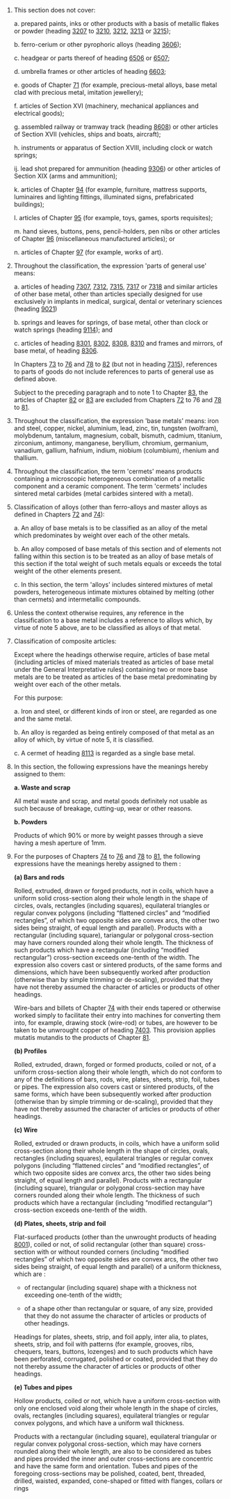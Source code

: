 1. This section does not cover:

    a. prepared paints, inks or other products with a basis of metallic flakes or powder (heading [3207](/headings/3207) to [3210](/headings/3210), [3212](/headings/3212), [3213](/headings/3213) or [3215](/headings/3215));
    
    b. ferro-cerium or other pyrophoric alloys (heading [3606](/headings/3606));
    
    c. headgear or parts thereof of heading [6506](/headings/6506) or [6507](/headings/6507);
    
    d. umbrella frames or other articles of heading [6603](/headings/6603);
    
    e. goods of Chapter [71](/chapters/71) (for example, precious-metal alloys, base metal clad with precious metal, imitation jewellery);
    
    f. articles of Section XVI (machinery, mechanical appliances and electrical goods);
    
    g. assembled railway or tramway track (heading [8608](/headings/8608)) or other articles of Section XVII (vehicles, ships and boats, aircraft);
    
    h. instruments or apparatus of Section XVIII, including clock or watch springs;
    
    ij. lead shot prepared for ammunition (heading [9306](/headings/9306)) or other articles of Section XIX (arms and ammunition);
    
    k. articles of Chapter [94](/chapters/94) (for example, furniture, mattress supports, luminaires and lighting fittings, illuminated signs, prefabricated buildings);
    
    l. articles of Chapter [95](/chapters/95) (for example, toys, games, sports requisites);
    
    m. hand sieves, buttons, pens, pencil-holders, pen nibs or other articles of Chapter [96](/chapters/96) (miscellaneous manufactured articles); 
    or
    
    n. articles of Chapter [97](/chapters/97) (for example, works of art).

2. Throughout the classification, the expression 'parts of general use' means:

    a. articles of heading [7307](/headings/7307), [7312](/headings/7312), [7315](/headings/7315), [7317](/headings/7317) or [7318](/headings/7318) and similar articles of other base metal, other than articles specially designed for use exclusively in implants in medical, surgical, dental or veterinary sciences (heading [9021](/headings/9021))
    
    b. springs and leaves for springs, of base metal, other than clock or watch springs (heading [9114](/headings/9114)); and
    
    c. articles of heading [8301](/headings/8301), [8302](/headings/8302), [8308](/headings/8308), [8310](/headings/8310) and frames and mirrors, of base metal, of heading [8306](/headings/8306). 
    
    In Chapters [73](/chapters/73) to [76](/chapters/76) and [78](/chapters/78) to [82](/chapters/82) (but not in heading [7315](/headings/7315)), references to parts of goods do not include references to parts of general use as defined above.
    
    Subject to the preceding paragraph and to note 1 to Chapter [83](/chapters/83), the articles of Chapter [82](/chapters/82) or [83](/chapters/83) are excluded from Chapters [72](/chapters/72) to 76 and [78](/chapters/78) to [81](/chapters/81).

3. Throughout the classification, the expression 'base metals' means: iron and steel, copper, nickel, aluminium, lead, zinc, tin, tungsten (wolfram), molybdenum, tantalum, magnesium, cobalt, bismuth, cadmium, titanium, zirconium, antimony, manganese, beryllium, chromium, germanium, vanadium, gallium, hafnium, indium, niobium (columbium), rhenium and thallium.

4. Throughout the classification, the term 'cermets' means products containing a microscopic heterogeneous combination of a metallic component and a ceramic component. The term 'cermets' includes sintered metal carbides (metal carbides sintered with a metal).

5. Classification of alloys (other than ferro-alloys and master alloys as defined in Chapters [72](/chapters/72) and [74](/chapters/74)):

    a. An alloy of base metals is to be classified as an alloy of the metal which predominates by weight over each of the other metals.
    
    b. An alloy composed of base metals of this section and of elements not falling within this section is to be treated as an alloy of base metals of this section if the total weight of such metals equals or exceeds the total weight of the other elements present.
    
    c. In this section, the term 'alloys' includes sintered mixtures of metal powders, heterogeneous intimate mixtures obtained by melting (other than cermets) and intermetallic compounds.

6. Unless the context otherwise requires, any reference in the classification to a base metal includes a reference to alloys which, by virtue of note 5 above, are to be classified as alloys of that metal.

7. Classification of composite articles:

    Except where the headings otherwise require, articles of base metal (including articles of mixed materials treated as articles of base metal under the General Interpretative rules) containing two or more base metals are to be treated as articles of the base metal predominating by weight over each of the other metals.
    
    For this purpose:
    
    a. Iron and steel, or different kinds of iron or steel, are regarded as one and the same metal.
    
    b. An alloy is regarded as being entirely composed of that metal as an alloy of which, by virtue of note 5, it is classified.
    
    c. A cermet of heading [8113](/headings/8113) is regarded as a single base metal.

8. In this section, the following expressions have the meanings hereby assigned to them:

    **a. Waste and scrap**
    
    All metal waste and scrap, and metal goods definitely not usable as such because of breakage, cutting-up, wear or other reasons.
    
    **b. Powders**
    
    Products of which 90% or more by weight passes through a sieve having a mesh aperture of 1mm.

9. For the purposes of Chapters [74](/chapters/74) to [76](/chapters/76) and [78](/chapters/78) to [81](/chapters/81), the following expressions have the meanings hereby assigned to them :
 
    **(a) Bars and rods**

    Rolled, extruded, drawn or forged products, not in coils, which have a uniform solid cross-section along their whole length in the shape of circles, ovals, rectangles (including squares), equilateral triangles or regular convex polygons (including “flattened circles” and “modified rectangles”, of which two opposite sides are convex arcs, the other two sides being straight, of equal length and parallel). Products with a rectangular (including square), tariangular or polygonal cross-section may have corners rounded along their whole length. The thickness of such products which have a rectangular (including “modified rectangular”) cross-section exceeds one-tenth of the width. The expression also covers cast or sintered products, of the same forms and dimensions, which have been subsequently worked after production (otherwise than by simple trimming or de-scaling), provided that they have not thereby assumed the character of articles or products of other headings. 

    Wire-bars and billets of Chapter [74](/chapters/74) with their ends tapered or otherwise worked simply to facilitate their entry into machines for converting them into, for example, drawing stock (wire-rod) or tubes, are however to be taken to be unwrought copper of heading [7403](/headings/7403). This provision applies mutatis mutandis to the products of Chapter [81](/chapters/81).

    **(b) Profiles**

    Rolled, extruded, drawn, forged or formed products, coiled or not, of a uniform cross-section along their whole length, which do not conform to any of the definitions of bars, rods, wire, plates, sheets, strip, foil, tubes or pipes. The expression also covers cast or sintered products, of the same forms, which have been subsequently worked after production (otherwise than by simple trimming or de-scaling), provided that they have not thereby assumed the character of articles or products of other headings. 
    
    **(c) Wire**
    
    Rolled, extruded or drawn products, in coils, which have a uniform solid cross-section along their whole length in the shape of circles, ovals, rectangles (including squares), equilateral triangles or regular convex polygons (including “flattened circles” and “modified rectangles”, of which two opposite sides are convex arcs, the other two sides being straight, of equal length and parallel). Products with a rectangular (including square), triangular or polygonal cross-section may have corners rounded along their whole length. The thickness of such products which have a rectangular (including “modified rectangular”) cross-section exceeds one-tenth of the width.

    **(d) Plates, sheets, strip and foil** 
    
    Flat-surfaced products (other than the unwrought products of heading [8001](/headings/8001)), coiled or not, of solid rectangular (other than square) cross-section with or without rounded corners (including “modified rectangles” of which two opposite sides are convex arcs, the other two sides being straight, of equal length and parallel) of a uniform thickness, which are : 

      - of rectangular (including square) shape with a thickness not exceeding one-tenth of the width; 

      - of a shape other than rectangular or square, of any size, provided that they do not assume the character of articles or products of other headings.

    Headings for plates, sheets, strip, and foil apply, inter alia, to plates, sheets, strip, and foil with patterns (for example, grooves, ribs, chequers, tears, buttons, lozenges) and to such products which have been perforated, corrugated, polished or coated, provided that they do not thereby assume the character of articles or products of other headings. 

    **(e) Tubes and pipes**

    Hollow products, coiled or not, which have a uniform cross-section with only one enclosed void along their whole length in the shape of circles, ovals, rectangles (including squares), equilateral triangles or regular convex polygons, and which have a uniform wall thickness.
    
    Products with a rectangular (including square), equilateral triangular or regular convex polygonal cross-section, which may have corners rounded along their whole length, are also to be considered as tubes and pipes provided the inner and outer cross-sections are concentric and have the same form and orientation. Tubes and pipes of the foregoing cross-sections may be polished, coated, bent, threaded, drilled, waisted, expanded, cone-shaped or fitted with flanges, collars or rings
